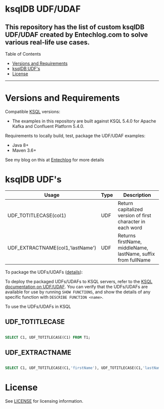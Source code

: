 # ksqlDB UDF/UDAF

This repository has the list of custom ksqlDB UDF/UDAF created by Entechlog.com to solve various real-life use cases.
---

Table of Contents

* <a href="#Requirements">Versions and Requirements</a>
* <a href="#ksqlDB UDF's">ksqlDB UDF's</a>
* <a href="#License">License</a>

---

<a name="Requirements"></a>

# Versions and Requirements

Compatible [KSQL](https://github.com/confluentinc/ksql) versions:

* The examples in this repository are built against KSQL 5.4.0 for Apache Kafka and Confluent Platform 5.4.0.

Requirements to locally build, test, package the UDF/UDAF examples:

* Java 8+
* Maven 3.6+

See my blog on this at [Entechlog](https://entechlog.com) for more details

<a name="ksqlDB UDF's"></a>

# ksqlDB UDF's

| Usage                                    | Type      | Description                                                   |
| ---------------------------------------- | --------- | --------------------------------------------------------------|
| UDF_TOTITLECASE(col1)                    | UDF       | Return capitalized version of first character in each word    |
| UDF_EXTRACTNAME(col1,'lastName')         | UDF       | Returns firstName, middleName, lastName, suffix from fullName |

To package the UDFs/UDAFs ([details](https://docs.confluent.io/current/ksql/docs/developer-guide/implement-a-udf.html#build-the-udf-package)):

To deploy the packaged UDFs/UDAFs to KSQL servers, refer to the
[KSQL documentation on UDF/UDAF](https://docs.confluent.io/current/ksql/docs/developer-guide/udf.html#deploying).
You can verify that the UDFs/UDAFs are available for use by running `SHOW FUNCTIONS`, and show the details of
any specific function with `DESCRIBE FUNCTION <name>`.

To use the UDFs/UDAFs in KSQL

## UDF_TOTITLECASE

```sql

SELECT C1, UDF_TOTITLECASE(C1) FROM T1;
```

## UDF_EXTRACTNAME

```sql

SELECT C1, UDF_TOTITLECASE(C1,'firstName'), UDF_TOTITLECASE(C1,'lastName') FROM T1;
```

<a name="License"></a>

# License

See [LICENSE](LICENSE) for licensing information.
